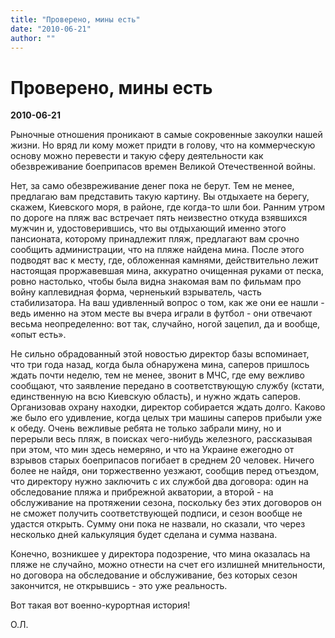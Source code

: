 ```yaml
---
title: "Проверено, мины есть"
date: "2010-06-21"
author: ""
---
```


# Проверено, мины есть

**2010-06-21** 

Рыночные отношения проникают в самые сокровенные закоулки нашей жизни. Но вряд ли кому может придти в голову, что на коммерческую основу можно перевести и такую сферу деятельности как обезвреживание боеприпасов времен Великой Отечественной войны.

Нет, за само обезвреживание денег пока не берут. Тем не менее, предлагаю вам представить такую картину. Вы отдыхаете на берегу, скажем, Киевского моря, в районе, где когда-то шли бои. Ранним утром по дороге на пляж вас встречает пять неизвестно откуда взявшихся мужчин и, удостоверившись, что вы отдыхающий именно этого пансионата, которому принадлежит пляж, предлагают вам срочно сообщить администрации, что на пляже найдена мина. После этого подводят вас к месту, где, обложенная камнями, действительно лежит настоящая проржавевшая мина, аккуратно очищенная руками от песка, ровно настолько, чтобы была видна знакомая вам по фильмам про войну каплевидная форма, черненький взрыватель, часть стабилизатора. На ваш удивленный вопрос о том, как же они ее нашли - ведь именно на этом месте вы вчера играли в футбол - они отвечают весьма неопределенно: вот так, случайно, ногой зацепил, да и вообще, «опыт есть».

Не сильно обрадованный этой новостью директор базы вспоминает, что три года назад, когда была обнаружена мина, саперов пришлось ждать почти неделю, тем не менее, звонит в МЧС, где ему вежливо сообщают, что заявление передано в соответствующую службу (кстати, единственную на всю Киевскую область), и нужно ждать саперов. Организовав охрану находки, директор собирается ждать долго. Каково же было его удивление, когда целых три машины саперов прибыли уже к обеду. Очень вежливые ребята не только забрали мину, но и перерыли весь пляж, в поисках чего-нибудь железного, рассказывая при этом, что мин здесь немеряно, и что на Украине ежегодно от взрывов старых боеприпасов погибает в среднем 20 человек. Ничего более не найдя, они торжественно уезжают, сообщив перед отъездом, что директору нужно заключить с их службой два договора: один на обследование пляжа и прибрежной акватории, а второй - на обслуживание на протяжении сезона, поскольку без этих договоров он не сможет получить соответствующей подписи, и сезон вообще не удастся открыть. Сумму они пока не назвали, но сказали, что через несколько дней калькуляция будет сделана и сумма названа.

Конечно, возникшее у директора подозрение, что мина оказалась на пляже не случайно, можно отнести на счет его излишней мнительности, но договора на обследование и обслуживание, без которых сезон закончится, не открывшись - это уже реальность.

Вот такая вот военно-курортная история!

О.Л.